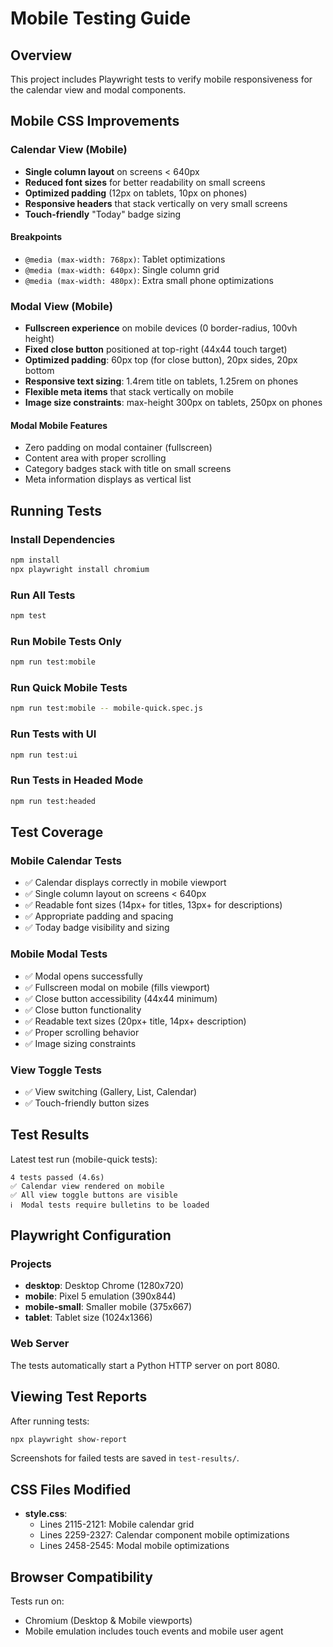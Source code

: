 # Mobile Testing Guide

## Overview
This project includes Playwright tests to verify mobile responsiveness for the calendar view and modal components.

## Mobile CSS Improvements

### Calendar View (Mobile)
- **Single column layout** on screens < 640px
- **Reduced font sizes** for better readability on small screens
- **Optimized padding** (12px on tablets, 10px on phones)
- **Responsive headers** that stack vertically on very small screens
- **Touch-friendly** "Today" badge sizing

#### Breakpoints
- `@media (max-width: 768px)`: Tablet optimizations
- `@media (max-width: 640px)`: Single column grid
- `@media (max-width: 480px)`: Extra small phone optimizations

### Modal View (Mobile)
- **Fullscreen experience** on mobile devices (0 border-radius, 100vh height)
- **Fixed close button** positioned at top-right (44x44 touch target)
- **Optimized padding**: 60px top (for close button), 20px sides, 20px bottom
- **Responsive text sizing**: 1.4rem title on tablets, 1.25rem on phones
- **Flexible meta items** that stack vertically on mobile
- **Image size constraints**: max-height 300px on tablets, 250px on phones

#### Modal Mobile Features
- Zero padding on modal container (fullscreen)
- Content area with proper scrolling
- Category badges stack with title on small screens
- Meta information displays as vertical list

## Running Tests

### Install Dependencies
```bash
npm install
npx playwright install chromium
```

### Run All Tests
```bash
npm test
```

### Run Mobile Tests Only
```bash
npm run test:mobile
```

### Run Quick Mobile Tests
```bash
npm run test:mobile -- mobile-quick.spec.js
```

### Run Tests with UI
```bash
npm run test:ui
```

### Run Tests in Headed Mode
```bash
npm run test:headed
```

## Test Coverage

### Mobile Calendar Tests
- ✅ Calendar displays correctly in mobile viewport
- ✅ Single column layout on screens < 640px
- ✅ Readable font sizes (14px+ for titles, 13px+ for descriptions)
- ✅ Appropriate padding and spacing
- ✅ Today badge visibility and sizing

### Mobile Modal Tests
- ✅ Modal opens successfully
- ✅ Fullscreen modal on mobile (fills viewport)
- ✅ Close button accessibility (44x44 minimum)
- ✅ Close button functionality
- ✅ Readable text sizes (20px+ title, 14px+ description)
- ✅ Proper scrolling behavior
- ✅ Image sizing constraints

### View Toggle Tests
- ✅ View switching (Gallery, List, Calendar)
- ✅ Touch-friendly button sizes

## Test Results

Latest test run (mobile-quick tests):
```
4 tests passed (4.6s)
✅ Calendar view rendered on mobile
✅ All view toggle buttons are visible
ℹ️  Modal tests require bulletins to be loaded
```

## Playwright Configuration

### Projects
- **desktop**: Desktop Chrome (1280x720)
- **mobile**: Pixel 5 emulation (390x844)
- **mobile-small**: Smaller mobile (375x667)
- **tablet**: Tablet size (1024x1366)

### Web Server
The tests automatically start a Python HTTP server on port 8080.

## Viewing Test Reports

After running tests:
```bash
npx playwright show-report
```

Screenshots for failed tests are saved in `test-results/`.

## CSS Files Modified

- **style.css**:
  - Lines 2115-2121: Mobile calendar grid
  - Lines 2259-2327: Calendar component mobile optimizations
  - Lines 2458-2545: Modal mobile optimizations

## Browser Compatibility

Tests run on:
- Chromium (Desktop & Mobile viewports)
- Mobile emulation includes touch events and mobile user agent
